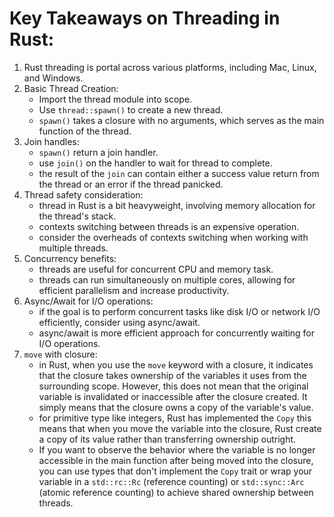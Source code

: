 # Key Takeaways on Threading in Rust:

1. Rust threading is portal across various platforms, including Mac, Linux, and Windows.
2. Basic Thread Creation:
    - Import the thread module into scope.
    - Use `thread::spawn()` to create a new thread.
    - `spawn()` takes a closure with no arguments, which serves as the main function of the thread.
3. Join handles:
    - `spawn()` return a join handler.
    - use `join()` on the handler to wait for thread to complete.
    - the result of the `join` can contain either a success value return from the thread or an error if the thread panicked.
4. Thread safety consideration:
    - thread in Rust is a bit heavyweight, involving memory allocation for the thread's stack.
    - contexts switching between threads is an expensive operation.
    - consider the overheads of contexts switching when working with multiple threads.
5. Concurrency benefits:
    - threads are useful for concurrent CPU and memory task.
    - threads can run simultaneously on multiple cores, allowing for efficient parallelism and increase productivity.
6. Async/Await for I/O operations:
    - if the goal is to perform concurrent tasks like disk I/O or network I/O efficiently, consider using async/await.
    - async/await is more efficient approach for concurrently waiting for I/O operations.
7. `move` with closure:
    - in Rust, when you use the `move` keyword with a closure, it indicates that the closure takes ownership of the variables it uses from the surrounding scope. However, this does not mean that the original variable is invalidated or inaccessible after the closure created. It simply means that the closure owns a copy of the variable's value.
    - for primitive type like integers, Rust has implemented the `Copy` this means that when you move the variable into the closure, Rust create a copy of its value rather than transferring ownership outright.
    - If you want to observe the behavior where the variable is no longer accessible in the main function after being moved into the closure, you can use types that don't implement the `Copy` trait or wrap your variable in a `std::rc::Rc` (reference counting) or `std::sync::Arc` (atomic reference counting) to achieve shared ownership between threads.
